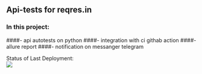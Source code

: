 ## **Api-tests for reqres.in**
### In this project:
####- api autotests on python
####- integration with ci githab action
####- allure report
####- notification on messanger telegram

Status of Last Deployment:<br>
<img src="https://github.com/arteeem13/api-pytest/workflows/My-Github-Action-Telegram-Notification/badge.svg?branch=master"><br>
